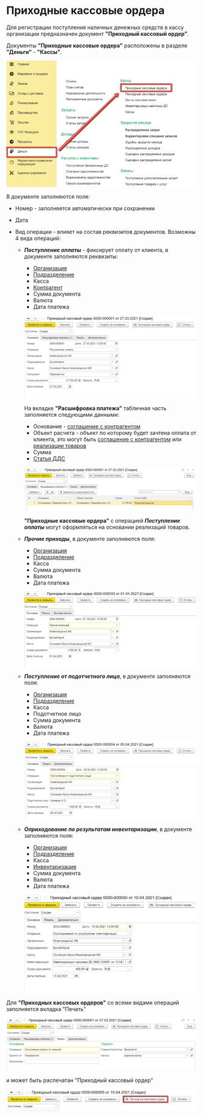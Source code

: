 # Приходные кассовые ордера

Для регистрации поступления наличных денежных средств в кассу организации предназначен документ **"Приходный кассовый ордер"**.

Документы **"Приходные кассовые ордера"** расположены в разделе **"Деньги"** - **"Кассы"**.

[![1][1]][1]

В документе заполняются поля:

- Номер - заполняется автоматически при сохранении
- Дата
- Вид операции - влияет на состав реквизитов документов. Возможны 4 вида операций:

    - ***Поступление оплаты*** - фиксирует оплату от клиента, в документе заполняются реквизиты:

        - [Организация](../CommonInformation/Organization.md)
        - [Подразделение](../CommonInformation/Department.md)
        - Касса
        - [Контрагент](../CommonInformation/Contractor.md)
        - Сумма документа
        - Валюта
        - Дата платежа

        [![2][2]][2]

        На вкладке **"Расшифровка платежа"** табличная часть заполняется следующими данными:

        - Основание - [соглашение с контрагентом](../CRM/CustomerService/Pricing/AgreementsWithContractors.md)
        - Объект расчета - объект по которому будет зачтена оплата от клиента, это могут быть [соглашение с контрагентом](../CRM/CustomerService/Pricing/AgreementsWithContractors.md) или [реализации товаров](../CRM/CustomerService/FormationOfShipments/FormationOfTheAccompanyingDocuments/FormationOfTheImplementationsOfProducts.md)
        - Сумма
        - [Статья ДДС](CashFlowItems.md)

        [![3][3]][3]

        **"Приходные кассовые ордера"** с операцией ***Поступление оплаты*** могут оформляться на основании реализаций товаров.

    - ***Прочие приходы***, в документе заполняются поля:

        - [Организация](../CommonInformation/Organization.md)
        - [Подразделение](../CommonInformation/Department.md)
        - Касса
        - Сумма документа
        - Валюта
        - Дата платежа

        [![5][5]][5]

    - ***Поступление от подотчетного лица***, в документе заполняются поля:

        - [Организация](../CommonInformation/Organization.md)
        - [Подразделение](../CommonInformation/Department.md)
        - Касса
        - Подотчетное лицо
        - Сумма документа
        - Валюта
        - Дата платежа

        [![6][6]][6]

    - ***Оприходование по результатам инвентаризации***, в документе заполняются поля:

        - [Организация](../CommonInformation/Organization.md)
        - [Подразделение](../CommonInformation/Department.md)
        - Касса
        - [Инвентаризация](CashInventory.md)
        - Сумма документа
        - Валюта
        - Дата платежа

        [![7][7]][7]

Для **"Приходных кассовых ордеров"** со всеми видами операций заполняется вкладка "Печать"

[![4][4]][4]

и может быть распечатан "Приходный кассовый ордер"

[![8][8]][8]

[1]: IncomingCashOrders.assets/1.png
[2]: IncomingCashOrders.assets/2.png
[3]: IncomingCashOrders.assets/3.png
[4]: IncomingCashOrders.assets/4.png
[5]: IncomingCashOrders.assets/5.png
[6]: IncomingCashOrders.assets/6.png
[7]: IncomingCashOrders.assets/7.png
[8]: IncomingCashOrders.assets/8.png
